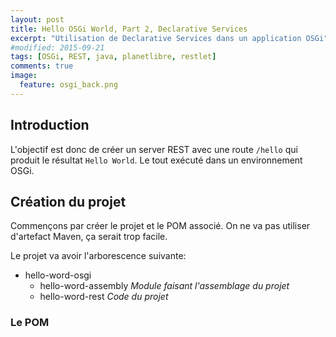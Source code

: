 ```yaml
---
layout: post
title: Hello OSGi World, Part 2, Declarative Services
excerpt: "Utilisation de Declarative Services dans un application OSGi"
#modified: 2015-09-21
tags: [OSGi, REST, java, planetlibre, restlet]
comments: true
image:
  feature: osgi_back.png
---
```


## Introduction
L'objectif est donc de créer un server REST avec une route `/hello` qui produit le résultat `Hello World`. Le tout
exécuté dans un environnement OSGi.

## Création du projet
Commençons par créer le projet et le POM associé. On ne va pas utiliser d'artefact Maven, ça serait trop facile.

Le projet va avoir l'arborescence suivante:

* hello-word-osgi
   * hello-word-assembly *Module faisant l'assemblage du projet*
   * hello-word-rest *Code du projet*

### Le POM
